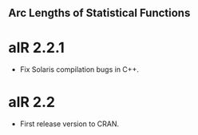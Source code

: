 ## Arc Lengths of Statistical Functions

# alR 2.2.1
* Fix Solaris compilation bugs in C++.

# alR 2.2
* First release version to CRAN.
